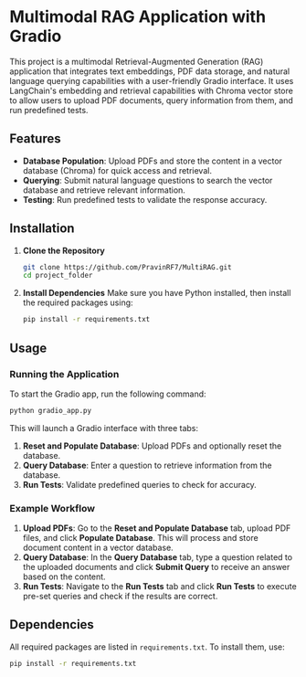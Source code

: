 

# Multimodal RAG Application with Gradio

This project is a multimodal Retrieval-Augmented Generation (RAG) application that integrates text embeddings, PDF data storage, and natural language querying capabilities with a user-friendly Gradio interface. It uses LangChain's embedding and retrieval capabilities with Chroma vector store to allow users to upload PDF documents, query information from them, and run predefined tests.

## Features

- **Database Population**: Upload PDFs and store the content in a vector database (Chroma) for quick access and retrieval.
- **Querying**: Submit natural language questions to search the vector database and retrieve relevant information.
- **Testing**: Run predefined tests to validate the response accuracy.


## Installation

1. **Clone the Repository**
   ```bash
   git clone https://github.com/PravinRF7/MultiRAG.git
   cd project_folder
   ```

2. **Install Dependencies**
   Make sure you have Python installed, then install the required packages using:
   ```bash
   pip install -r requirements.txt
   ```

## Usage

### Running the Application
To start the Gradio app, run the following command:
```bash
python gradio_app.py
```

This will launch a Gradio interface with three tabs:
1. **Reset and Populate Database**: Upload PDFs and optionally reset the database.
2. **Query Database**: Enter a question to retrieve information from the database.
3. **Run Tests**: Validate predefined queries to check for accuracy.

### Example Workflow
1. **Upload PDFs**: Go to the **Reset and Populate Database** tab, upload PDF files, and click **Populate Database**. This will process and store document content in a vector database.
2. **Query Database**: In the **Query Database** tab, type a question related to the uploaded documents and click **Submit Query** to receive an answer based on the content.
3. **Run Tests**: Navigate to the **Run Tests** tab and click **Run Tests** to execute pre-set queries and check if the results are correct.



## Dependencies

All required packages are listed in `requirements.txt`. To install them, use:
```bash
pip install -r requirements.txt
```
